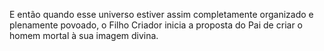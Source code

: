 ﻿E então quando esse universo estiver assim completamente organizado e plenamente povoado, o Filho Criador inicia a proposta do Pai de criar o homem mortal à sua imagem divina.<BR>